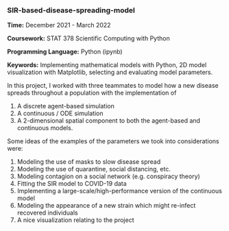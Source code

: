 ### SIR-based-disease-spreading-model

**Time:** December 2021 - March 2022

**Coursework:** STAT 378 Scientific Computing with Python

**Programming Language:** Python (ipynb)

**Keywords:** Implementing mathematical models with Python, 2D model visualization with Matplotlib, selecting and evaluating model parameters. 


In this project, I worked with three teammates to model how a new disease spreads throughout a population with the implementation of 
1. A discrete agent-based simulation
2. A continuous / ODE simulation
3. A 2-dimensional spatial component to both the agent-based and continuous models. 
 
Some ideas of the examples of the parameters we took into considerations were:
1. Modeling the use of masks to slow disease spread
2. Modeling the use of quarantine, social distancing, etc.
3. Modeling contagion on a social network (e.g. conspiracy theory)
4. Fitting the SIR model to COVID-19 data
5. Implementing a large-scale/high-performance version of the continuous model
6. Modeling the appearance of a new strain which might re-infect recovered individuals
7. A nice visualization relating to the project
